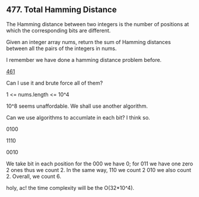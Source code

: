 ## 477. Total Hamming Distance

The Hamming distance between two integers is the number of positions at which the corresponding bits are different.

Given an integer array nums, return the sum of Hamming distances between all the pairs of the integers in nums.

I remember we have done a hamming distance problem before.

[461](./461.md)

Can I use it and brute force all of them?

1 <= nums.length <= 10^4

10^8 seems unaffordable. We shall use another algorithm.

Can we use algorithms to accumlate in each bit? I think so.

0100

1110

0010

We take bit in each position for the 000 we have 0; for 011 we have one zero 2 ones thus we count 2. In the same way, 110 we count 2 010 we also count 2. Overall, we count 6.

holy, ac! the time complexity will be the O(32*10^4).